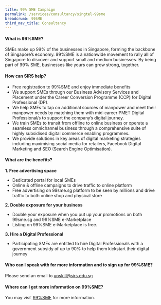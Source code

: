 ```yaml
---
title: 99% SME Campaign
permalink: /services/consultancy/singtel-99sme
breadcrumb: 99SME
third_nav_title: Consultancy
---
```

<h4>What is 99%SME?</h4>
<p>SMEs make up 99% of the businesses in Singapore, forming the backbone of Singapore’s economy.  99%SME is a nationwide movement to rally all of Singapore to discover and support small and medium businesses. By being part of 99% SME, businesses like yours can grow strong, together.</p>

<h4>How can SIRS help?</h4>
<ul>
  <li>Free registration to 99%SME and enjoy immediate benefits</li>
  <li>We support SMEs through our Business Advisory Services and Placement under the Career Conversion Programme (CCP) for Digital Professional (DP).</li>
  <li>We help SMEs to tap on additional sources of manpower and meet their manpower needs by matching them with mid-career PMET Digital Professional/s to support the company’s digital journey.</li>
  <li>We train SMEs to transit from offline to online business or operate a seamless omnichannel business through a comprehensive suite of highly subsidised digital commerce enabling programmes.</li>        
  <li>We provide solutions in key areas of digital marketing strategies including maximising social media for retailers, Facebook Digital Marketing and SEO (Search Engine Optimisation).</li>
  </ul>
 
<h4>What are the benefits?</h4>
<b>1. Free advertising space</b>
<ul>
  <li>Dedicated portal for local SMEs</li>
  <li>Online & offline campaigns to drive traffic to online platform</li>
  <li>Free advertising on 99sme.sg platform to be seen by millions and drive traffic to both online shop and physical store</li>
  </ul>

<b>2. Double exposure for your business</b>
<ul>
  <li>Double your exposure when you put up your promotions on both 99sme.sg and 99%SME e-Marketplace</li>
  <li>Listing on 99%SME e-Marketplace is free.</li>
  </ul>

<b>3. Hire a Digital Professional</b>
<ul>
  <li>Participating SMEs are entitled to hire Digital Professionals with a government subsidy of up to 90% to help them kickstart their digital journey</li>
  </ul>
  
<h4>Who can I speak with for more information and to sign up for 99%SME?</h4>
<p>Please send an email to <a href="mailto:upskill@sirs.edu.sg">upskill@sirs.edu.sg</a></p>
 
<h4>Where can I get more information on 99%SME?</h4>
<p>You may visit <a href="https://www.99sme.sg/about-99sme/">99%SME</a> for more information.</p>